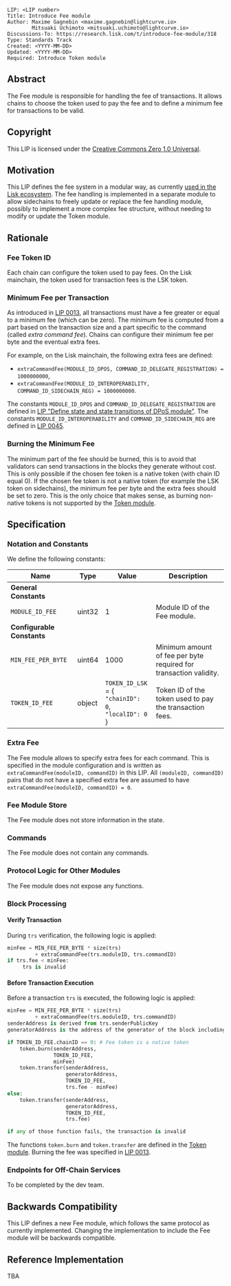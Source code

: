 ```
LIP: <LIP number>
Title: Introduce Fee module
Author: Maxime Gagnebin <maxime.gagnebin@lightcurve.io>
        Mitsuaki Uchimoto <mitsuaki.uchimoto@lightcurve.io>
Discussions-To: https://research.lisk.com/t/introduce-fee-module/318
Type: Standards Track
Created: <YYYY-MM-DD>
Updated: <YYYY-MM-DD>
Required: Introduce Token module
```

## Abstract

The Fee module is responsible for handling the fee of transactions. It allows chains to choose the token used to pay the fee and to define a minimum fee for transactions to be valid.

## Copyright

This LIP is licensed under the [Creative Commons Zero 1.0 Universal](https://creativecommons.org/publicdomain/zero/1.0/).

## Motivation

This LIP defines the fee system in a modular way, as currently [used in the Lisk ecosystem][LIP-0040]. The fee handling is implemented in a separate module to allow sidechains to freely update or replace the fee handling module, possibly to implement a more complex fee structure, without needing to modify or update the Token module.

## Rationale

### Fee Token ID

Each chain can configure the token used to pay fees. On the Lisk mainchain, the token used for transaction fees is the LSK token.

### Minimum Fee per Transaction

As introduced in [LIP 0013][LIP-0013], all transactions must have a fee greater or equal to a minimum fee (which can be zero). The minimum fee is computed from a part based on the transaction size and a part specific to the command (called _extra command fee_). Chains can configure their minimum fee per byte and the eventual extra fees.

For example, on the Lisk mainchain, the following extra fees are defined:

* `extraCommandFee(MODULE_ID_DPOS, COMMAND_ID_DELEGATE_REGISTRATION) = 1000000000`,
* `extraCommandFee(MODULE_ID_INTEROPERABILITY, COMMAND_ID_SIDECHAIN_REG) = 1000000000`.

The constants `MODULE_ID_DPOS` and `COMMAND_ID_DELEGATE_REGISTRATION` are defined in [LIP "Define state and state transitions of DPoS module"][DPoS-LIP].  The constants `MODULE_ID_INTEROPERABILITY` and `COMMAND_ID_SIDECHAIN_REG` are defined in [LIP 0045][LIP-0045].

### Burning the Minimum Fee

The minimum part of the fee should be burned, this is to avoid that validators can send transactions in the blocks they generate without cost. This is only possible if the chosen fee token is a native token (with chain ID equal 0). If the chosen fee token is not a native token (for example the LSK token on sidechains), the minimum fee per byte and the extra fees should be set to zero. This is the only choice that makes sense, as burning non-native tokens is not supported by the [Token module][token-LIP].

## Specification

### Notation and Constants

We define the following constants:

| Name                       | Type    | Value                                                                 | Description                                                       |
|----------------------------|---------| ----------------------------------------------------------------------|-------------------------------------------------------------------|
| **General Constants**      |         |                                                                       |                                                                   |
| `MODULE_ID_FEE`            | uint32  | 1                                                                     | Module ID of the Fee module.                                      |
| **Configurable Constants** |         |                                                                       |                                                                   |
| `MIN_FEE_PER_BYTE`         | uint64  | 1000                                                                  | Minimum amount of fee per byte required for transaction validity. |
| `TOKEN_ID_FEE`             | object  | `TOKEN_ID_LSK` = {<br /> `"chainID": 0`, <br /> `"localID": 0`<br />} | Token ID of the token used to pay the transaction fees.           |

### Extra Fee

The Fee module allows to specify extra fees for each command. This is specified in the module configuration and is written as `extraCommandFee(moduleID, commandID)` in this LIP.  All `(moduleID, commandID)` pairs that do not have a specified extra fee are assumed to have `extraCommandFee(moduleID, commandID) = 0`.

### Fee Module Store

The Fee module does not store information in the state.

### Commands

The Fee module does not contain any commands.

### Protocol Logic for Other Modules

The Fee module does not expose any functions.

### Block Processing

#### Verify Transaction

During `trs` verification, the following logic is applied:

```python
minFee = MIN_FEE_PER_BYTE * size(trs)
         + extraCommandFee(trs.moduleID, trs.commandID)
if trs.fee < minFee:
     trs is invalid
```

#### Before Transaction Execution

Before a transaction `trs` is executed, the following logic is applied:

```python
minFee = MIN_FEE_PER_BYTE * size(trs)
         + extraCommandFee(trs.moduleID, trs.commandID)
senderAddress is derived from trs.senderPublicKey
generatorAddress is the address of the generator of the block including trs

if TOKEN_ID_FEE.chainID == 0: # Fee token is a native token
    token.burn(senderAddress,
               TOKEN_ID_FEE,
               minFee)
    token.transfer(senderAddress,
                   generatorAddress,
                   TOKEN_ID_FEE,
                   trs.fee - minFee)
else:
    token.transfer(senderAddress,
                   generatorAddress,
                   TOKEN_ID_FEE,
                   trs.fee)

if any of those function fails, the transaction is invalid
```

The functions `token.burn` and `token.transfer` are defined in the [Token module][token-LIP]. Burning the fee was specified in [LIP 0013](LIP-0013).

### Endpoints for Off-Chain Services

To be completed by the dev team.

## Backwards Compatibility

This LIP defines a new Fee module, which follows the same protocol as currently implemented. Changing the implementation to include the Fee module will be backwards compatible.

## Reference Implementation

TBA

[LIP-0013]: https://github.com/LiskHQ/lips/blob/master/proposals/lip-0013.md
[token-LIP]: https://research.lisk.com/t/introduce-an-interoperable-token-module/295
[DPoS-LIP]: https://research.lisk.com/t/define-state-and-state-transitions-of-dpos-module/320
[LIP-0045]: https://github.com/LiskHQ/lips/blob/master/proposals/lip-0045.md
[LIP-0040]: https://github.com/LiskHQ/lips/blob/master/proposals/lip-0040.md
